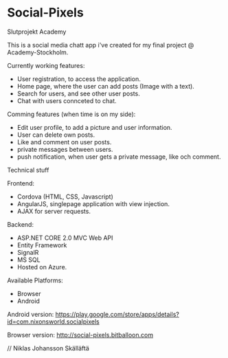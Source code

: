 # Social-Pixels
Slutprojekt Academy

This is a social media chatt app i've created for my final project  @ Academy-Stockholm.

Currently working features:
- User registration, to access the application.
- Home page, where the user can add posts (Image with a text).
- Search for users, and see other user posts.
- Chat with users connceted to chat.

Comming features (when time is on my side):
- Edit user profile, to add a picture and user information.
- User can delete own posts.
- Like and comment on user posts.
- private messages between users.
- push notification, when user gets a private message, like och comment.

Technical stuff

Frontend:
- Cordova (HTML, CSS, Javascript)
- AngularJS, singlepage application with view injection.
- AJAX for server requests.

Backend:
- ASP.NET CORE 2.0 MVC Web API
- Entity Framework
- SignalR
- MS SQL
- Hosted on Azure. 

Available Platforms: 
- Browser
- Android

Android version:
https://play.google.com/store/apps/details?id=com.nixonsworld.socialpixels

Browser version:
http://social-pixels.bitballoon.com

// Niklas Johansson Skälläftä
